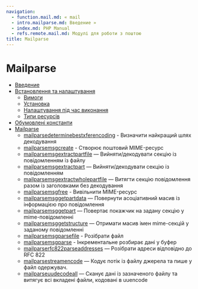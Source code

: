 ```yaml
---
navigation:
  - function.mail.md: « mail
  - intro.mailparse.md: Введение »
  - index.md: PHP Manual
  - refs.remote.mail.md: Модулі для роботи з поштою
title: Mailparse
---
```

# Mailparse

-   [Введение](intro.mailparse.md)
-   [Встановлення та налаштування](mailparse.setup.md)
    -   [Вимоги](mailparse.requirements.md)
    -   [Установка](mailparse.installation.md)
    -   [Налаштування під час виконання](mailparse.configuration.md)
    -   [Типи ресурсів](mailparse.resources.md)
-   [Обумовлені константи](mailparse.constants.md)
-   [Mailparse](ref.mailparse.md)
    -   [mailparsedeterminebestxferencoding](function.mailparse-determine-best-xfer-encoding.md) - Визначити найкращий шлях декодування
    -   [mailparsemsgcreate](function.mailparse-msg-create.md) - Створює поштовий MIME-ресурс
    -   [mailparsemsgextractpartfile](function.mailparse-msg-extract-part-file.md) — Вийняти/декодувати секцію із повідомленням із файлу
    -   [mailparsemsgextractpart](function.mailparse-msg-extract-part.md) — Вийняти/декодувати секцію із повідомленням
    -   [mailparsemsgextractwholepartfile](function.mailparse-msg-extract-whole-part-file.md) — Витягти секцію повідомлення разом із заголовками без декодування
    -   [mailparsemsgfree](function.mailparse-msg-free.md) - Вивільнити MIME-ресурс
    -   [mailparsemsggetpartdata](function.mailparse-msg-get-part-data.md) — Повернути асоціативний масив із інформацією про повідомлення
    -   [mailparsemsggetpart](function.mailparse-msg-get-part.md) — Повертає покажчик на задану секцію у mime-повідомленні
    -   [mailparsemsggetstructure](function.mailparse-msg-get-structure.md) — Отримати масив імен mime-секцій у заданому повідомленні
    -   [mailparsemsgparsefile](function.mailparse-msg-parse-file.md) - Розібрати файл
    -   [mailparsemsgparse](function.mailparse-msg-parse.md) - Інкрементальне розбирає дані у буфер
    -   [mailparserfc822parseaddresses](function.mailparse-rfc822-parse-addresses.md) — Розібрати адреси відповідно до RFC 822
    -   [mailparsestreamencode](function.mailparse-stream-encode.md) — Кодує потік із файлу джерела та пише у файл одержувач.
    -   [mailparseuudecodeall](function.mailparse-uudecode-all.md) — Сканує дані із зазначеного файлу та витягує всі вкладені файли, кодовані в uuencode
